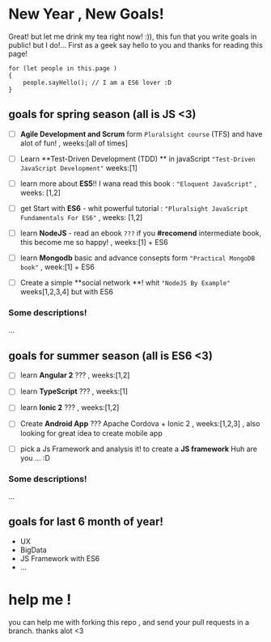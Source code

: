 # New Year , New Goals!
Great! but let me drink my tea right now! :)), this fun that you write goals in public! but I do!...
First as a geek say hello to you and thanks for reading this page!
```
for (let people in this.page )
{
	people.sayHello(); // I am a ES6 lover :D
}
```

## goals for spring season (all is JS <3)

- [ ] **Agile Development and Scrum** form `Pluralsight course` (TFS) and have alot of fun! ,		weeks:[all of times]

- [ ] Learn **Test-Driven Development (TDD) ** in javaScript `"Test-Driven JavaScript Development"` weeks:[1] 

- [ ]  learn more about __ES5__!! I wana read this book : `"Eloquent JavaScript"`	 , weeks: [1,2] 

- [ ]  get Start with **ES6** - whit powerful tutorial : `"Pluralsight JavaScript Fundamentals For ES6"` 	, weeks: [1,2]

- [ ] learn **NodeJS** - read an ebook   `???`  if you __#recomend__ intermediate book, this become me so happy! 	, weeks:[1] + ES6

- [ ] learn **Mongodb** basic and advance consepts form `"Practical MongoDB book"` , week:[1] + ES6

- [ ] Create a simple **social  network **! whit `"NodeJS By Example"` weeks[1,2,3,4] but with ES6
 


### Some descriptions!
...

## goals for summer season (all is ES6  <3)

- [ ] learn **Angular 2** ???	, weeks:[1,2]

- [ ] learn **TypeScript**  ???	, weeks:[1]

- [ ] learn **Ionic   2** ???	, weeks:[1,2]

- [ ] Create **Android App** ??? Apache Cordova + Ionic 2	, weeks:[1,2,3]		, also looking for great idea to create mobile app

- [ ] pick a Js Framework and analysis it! to create a **JS framework** Huh are you ... :D

### Some descriptions!
...

## goals for last 6 month of year!

- UX
- BigData
- JS Framework with ES6
- ...

# help me !
you can help me with forking this repo , and send your pull requests in a branch. thanks alot <3
